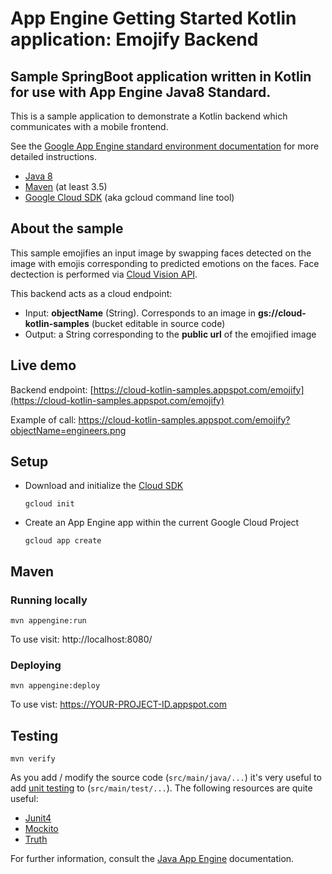 App Engine Getting Started Kotlin application: Emojify Backend
===

## Sample SpringBoot application written in Kotlin for use with App Engine Java8 Standard.

This is a sample application to demonstrate a Kotlin backend which communicates with a mobile
frontend.

See the [Google App Engine standard environment documentation][ae-docs] for more
detailed instructions.

[ae-docs]: https://cloud.google.com/appengine/docs/java/

* [Java 8](http://www.oracle.com/technetwork/java/javase/downloads/index.html)
* [Maven](https://maven.apache.org/download.cgi) (at least 3.5)
* [Google Cloud SDK](https://cloud.google.com/sdk/) (aka gcloud command line tool)

## About the sample
This sample emojifies an input image by swapping faces detected on the image with emojis corresponding to predicted emotions on the faces. Face dectection is performed via [Cloud Vision API](https://cloud.google.com/vision).

This backend acts as a cloud endpoint:

* Input: **objectName** (String). Corresponds to an image in **gs://cloud-kotlin-samples** (bucket editable in source code)
* Output: a String corresponding to the **public url** of the emojified image

## Live demo

Backend endpoint: [https://cloud-kotlin-samples.appspot.com/emojify](https://cloud-kotlin-samples.appspot.com/emojify)

Example of call: https://cloud-kotlin-samples.appspot.com/emojify?objectName=engineers.png

## Setup

* Download and initialize the [Cloud SDK](https://cloud.google.com/sdk/)

    `gcloud init`

* Create an App Engine app within the current Google Cloud Project

    `gcloud app create`

## Maven
### Running locally

`mvn appengine:run`

To use visit: http://localhost:8080/

### Deploying

`mvn appengine:deploy`

To use vist:  https://YOUR-PROJECT-ID.appspot.com

## Testing

`mvn verify`

As you add / modify the source code (`src/main/java/...`) it's very useful to add [unit testing](https://cloud.google.com/appengine/docs/java/tools/localunittesting)
to (`src/main/test/...`).  The following resources are quite useful:

* [Junit4](http://junit.org/junit4/)
* [Mockito](http://mockito.org/)
* [Truth](http://google.github.io/truth/)


For further information, consult the
[Java App Engine](https://developers.google.com/appengine/docs/java/overview) documentation.

